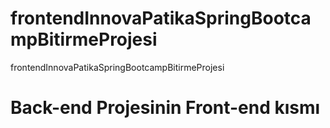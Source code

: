 # frontendInnovaPatikaSpringBootcampBitirmeProjesi
frontendInnovaPatikaSpringBootcampBitirmeProjesi

# Back-end Projesinin Front-end kısmı
